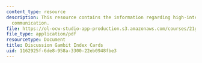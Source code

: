 ```yaml
---
content_type: resource
description: This resource contains the information regarding high-intermediate academic
  communication.
file: https://ol-ocw-studio-app-production.s3.amazonaws.com/courses/21g-213-high-intermediate-academic-communication-spring-2004/1162925f6de8958a330022eb0948fbe3_MIT21G_213S04_discuss.pdf
file_type: application/pdf
resourcetype: Document
title: Discussion Gambit Index Cards
uid: 1162925f-6de8-958a-3300-22eb0948fbe3
---
```

